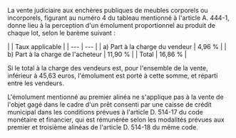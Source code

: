 La vente judiciaire aux enchères publiques de meubles corporels ou incorporels, figurant au numéro 4 du tableau mentionné à l'article A. 444-1, donne lieu à la perception d'un émolument proportionnel au produit de chaque lot, selon le barème suivant :


 




|  | 
Taux applicable |
| --- | --- |
| 
a) Part à la charge du vendeur | 
4,96 % |
| 
b) Part à la charge de l'acheteur | 
11,90 % |
| 
Total | 
16,86 % |


Si le total à la charge des vendeurs est, pour l'ensemble de la vente, inférieur à 45,63 euros, l'émolument est porté à cette somme, et réparti entre les vendeurs.


L'émolument mentionné au premier alinéa ne s'applique pas à la vente de l'objet gagé dans le cadre d'un prêt consenti par une caisse de crédit municipal dans les conditions prévues à l'article D. 514-17 du code monétaire et financier, qui est rémunérée selon les modalités prévues aux premier et troisième alinéas de l'article D. 514-18 du même code.

